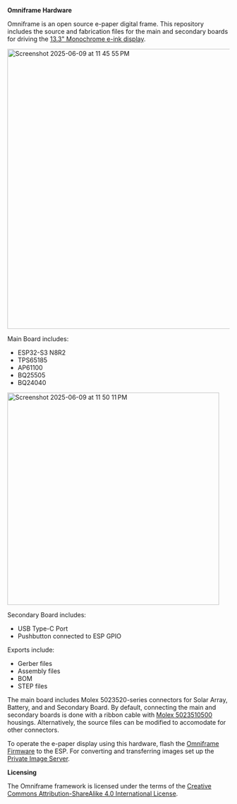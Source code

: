 **Omniframe Hardware**

Omniframe is an open source e-paper digital frame. This repository includes the source and fabrication files for the main and secondary boards for driving the [13.3" Monochrome e-ink display](https://www.eink.com/product/detail/VB3300-NCB).

<img width="633" alt="Screenshot 2025-06-09 at 11 45 55 PM" src="https://github.com/user-attachments/assets/83099d4b-ec0f-4cff-b91d-7ffaaf65e9dd" />

Main Board includes:
* ESP32-S3 N8R2
* TPS65185
* AP61100
* BQ25505
* BQ24040
<img width="480" alt="Screenshot 2025-06-09 at 11 50 11 PM" src="https://github.com/user-attachments/assets/4d7d1cd4-d7c4-43ec-a988-63734fc7c210" />

Secondary Board includes:
* USB Type-C Port
* Pushbutton connected to ESP GPIO

Exports include:
* Gerber files
* Assembly files
* BOM
* STEP files

The main board includes Molex 5023520-series connectors for Solar Array, Battery, and and Secondary Board. By default, connecting the main and secondary boards is done with a ribbon cable with [Molex 5023510500](https://www.digikey.com/en/products/detail/molex/5023510500/4555379) housings. Alternatively, the source files can be modified to accomodate for other connectors. 

To operate the e-paper display using this hardware, flash the [Omniframe Firmware](https://github.com/omniframe-art/Omniframe-Firmware) to the ESP. For converting and transferring images set up the [Private Image Server](https://github.com/omniframe-art/Private-Image-Server).

**Licensing**

The Omniframe framework is licensed under the terms of the [Creative Commons Attribution-ShareAlike 4.0 International License](https://creativecommons.org/licenses/by-sa/4.0/).
